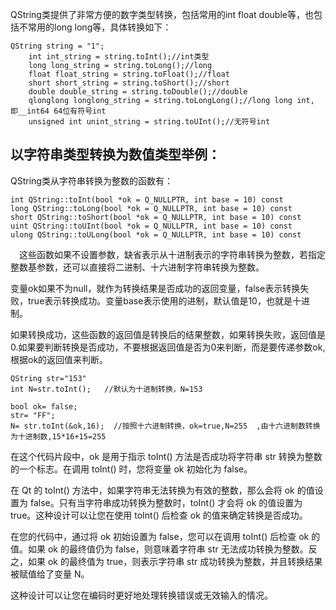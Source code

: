 QString类提供了非常方便的数字类型转换，包括常用的int float double等，也包括不常用的long long等，具体转换如下：

```QT
QString string = "1";
    int int_string = string.toInt();//int类型
    long long_string = string.toLong();//long
    float float_string = string.toFloat();//float
    short short_string = string.toShort();//short
    double double_string = string.toDouble();//double
    qlonglong longlong_string = string.toLongLong();//long long int, 即__int64 64位有符号int
    unsigned int unint_string = string.toUInt();//无符号int

```

## 以字符串类型转换为数值类型举例：

QString类从字符串转换为整数的函数有：


```QT
int QString::toInt(bool *ok = Q_NULLPTR, int base = 10) const
long QString::toLong(bool *ok = Q_NULLPTR, int base = 10) const
short QString::toShort(bool *ok = Q_NULLPTR, int base = 10) const
uint QString::toUInt(bool *ok = Q_NULLPTR, int base = 10) const
ulong QString::toULong(bool *ok = Q_NULLPTR, int base = 10) const
```

　这些函数如果不设置参数，缺省表示从十进制表示的字符串转换为整数，若指定整数基参数，还可以直接将二进制、十六进制字符串转换为整数。

变量ok如果不为null，就作为转换结果是否成功的返回变量，false表示转换失败，true表示转换成功。变量base表示使用的进制，默认值是10，也就是十进制。

如果转换成功，这些函数的返回值是转换后的结果整数，如果转换失败，返回值是0.如果要判断转换是否成功，不要根据返回值是否为0来判断，而是要传递参数ok,根据ok的返回值来判断。

```QT
QString str="153"
int N=str.toInt();   //默认为十进制转换，N=153

bool ok= false;
str= "FF";
N= str.toInt(&ok,16);  //按照十六进制转换，ok=true,N=255  ,由十六进制数转换为十进制数,15*16+15=255
```

在这个代码片段中，ok 是用于指示 toInt() 方法是否成功将字符串 str 转换为整数的一个标志。在调用 toInt() 时，您将变量 ok 初始化为 false。

在 Qt 的 toInt() 方法中，如果字符串无法转换为有效的整数，那么会将 ok 的值设置为 false。只有当字符串成功转换为整数时，toInt() 才会将 ok 的值设置为 true。这种设计可以让您在使用 toInt() 后检查 ok 的值来确定转换是否成功。

在您的代码中，通过将 ok 初始设置为 false，您可以在调用 toInt() 后检查 ok 的值。如果 ok 的最终值仍为 false，则意味着字符串 str 无法成功转换为整数。反之，如果 ok 的最终值为 true，则表示字符串 str 成功转换为整数，并且转换结果被赋值给了变量 N。

这种设计可以让您在编码时更好地处理转换错误或无效输入的情况。